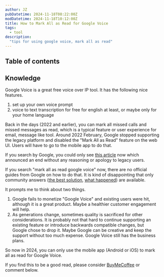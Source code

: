 ```yaml
---
author: JZ
pubDatetime: 2024-11-18T08:22:00Z
modDatetime: 2024-11-18T10:12:00Z
title: How to Mark All as Read for Google Voice
tags:
  - tool
description:
  "tips for using google voice, mark all as read"
---
```


## Table of contents

## Knowledge

Google Voice is a great free voice over IP tool. It has the following nice features.

1. set up your own voice prompt
2. voice to text transcription for free for english at least, or maybe only for your home language

Back in the days (2022 and earlier), you can mark all missed calls and missed messages as read, which is a typical feature or user experience for email, message like tool. Around 2022 February, Google stopped supporting the legacy platform and disabled the "Mark All as Read" feature on the web UI. Users will have to go to the mobile app to do that.

If you search by Google, you could only see [this article][1] now which announced an end without any reasoning or apology to legacy users.

If you search "mark all as read google voice" now, there are no official guides from Google on how to do that. It is kind of disappointing that only community answers ([the best solution][2], [what happened][2]) are available.

It prompts me to think about two things.

1. Google fails to monetize "Google Voice" and existing users were hit, although it is a great product. Maybe a healthier customer engagement will help.
2. As generations change, sometimes quality is sacrificed for other considerations. It is probably not that hard to continue supporting an existing feature or introduce backwards compatible changes, but Google chose to drop it. Maybe Google can be creative and keep the support without too much expense. Google Voice still has the business plans.

So now in 2024, you can only use the mobile app (Android or iOS) to mark all as read for Google Voice.

If you find this to be a good read, please consider [BuyMeCoffee](https://buymeacoffee.com/jzzcoding) or comment below.

[//]: # (References)

[1]: https://support.google.com/voice/answer/9774707?hl=en
[2]: https://support.google.com/voice/thread/78496859/how-do-i-mark-all-as-read?hl=en
[3]: https://support.google.com/voice/thread/172536149/what-happened-to-mark-all-as-read?hl=en
